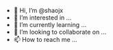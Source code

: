 - 👋 Hi, I’m @shaojx
- 👀 I’m interested in ...
- 🌱 I’m currently learning ...
- 💞️ I’m looking to collaborate on ...
- 📫 How to reach me ...

<!---
farmerly/farmerly is a ✨ special ✨ repository because its `README.md` (this file) appears on your GitHub profile.
You can click the Preview link to take a look at your changes.
--->
